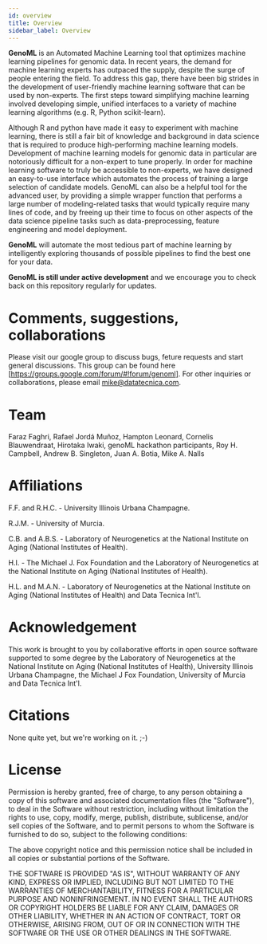 ```yaml
---
id: overview
title: Overview
sidebar_label: Overview
---
```


**GenoML** is an Automated Machine Learning tool that optimizes machine learning pipelines for genomic data. In recent years, the demand for machine learning experts has outpaced the supply, despite the surge of people entering the field. To address this gap, there have been big strides in the development of user-friendly machine learning software that can be used by non-experts. The first steps toward simplifying machine learning involved developing simple, unified interfaces to a variety of machine learning algorithms (e.g. R, Python scikit-learn).

Although R and python have made it easy to experiment with machine learning, there is still a fair bit of knowledge and background in data science that is required to produce high-performing machine learning models. Development of machine learning models for genomic data in particular are notoriously difficult for a non-expert to tune properly. In order for machine learning software to truly be accessible to non-experts, we have designed an easy-to-use interface which automates the process of training a large selection of candidate models. GenoML can also be a helpful tool for the advanced user, by providing a simple wrapper function that performs a large number of modeling-related tasks that would typically require many lines of code, and by freeing up their time to focus on other aspects of the data science pipeline tasks such as data-preprocessing, feature engineering and model deployment.

**GenoML** will automate the most tedious part of machine learning by intelligently exploring thousands of possible pipelines to find the best one for your data.

**GenoML is still under active development** and we encourage you to check back on this repository regularly for updates.

# Comments, suggestions, collaborations
Please visit our google group to discuss bugs, feture requests and start general discussions.  This group can be found here [https://groups.google.com/forum/#!forum/genoml]. For other inquiries or collaborations, please email mike@datatecnica.com. 

# Team
Faraz Faghri, Rafael Jordá Muñoz, Hampton Leonard, Cornelis Blauwendraat, Hirotaka Iwaki, genoML hackathon participants, Roy H. Campbell, Andrew B. Singleton, Juan A. Botia, Mike A. Nalls

# Affiliations
F.F. and R.H.C. - University Illinois Urbana Champagne. 

R.J.M. - University of Murcia. 

C.B. and A.B.S. - Laboratory of Neurogenetics at the National Institute on Aging (National Institutes of Health). 

H.I. - The Michael J. Fox Foundation and the Laboratory of Neurogenetics at the National Institute on Aging (National Institutes of Health). 

H.L. and M.A.N. - Laboratory of Neurogenetics at the National Institute on Aging (National Institutes of Health) and Data Tecnica Int'l. 

# Acknowledgement
This work is brought to you by collaborative efforts in open source software supported to some degree by the Laboratory of Neurogenetics at the National Institute on Aging (National Institutes of Health), University Illinois Urbana Champagne, the Michael J Fox Foundation, University of Murcia and Data Tecnica Int'l.

# Citations
None quite yet, but we're working on it. ;-)

# License

Permission is hereby granted, free of charge, to any person obtaining a copy of this software and associated documentation files (the "Software"), to deal in the Software without restriction, including without limitation the rights to use, copy, modify, merge, publish, distribute, sublicense, and/or sell copies of the Software, and to permit persons to whom the Software is furnished to do so, subject to the following conditions:

The above copyright notice and this permission notice shall be included in all copies or substantial portions of the Software.

THE SOFTWARE IS PROVIDED "AS IS", WITHOUT WARRANTY OF ANY KIND, EXPRESS OR IMPLIED, INCLUDING BUT NOT LIMITED TO THE WARRANTIES OF MERCHANTABILITY, FITNESS FOR A PARTICULAR PURPOSE AND NONINFRINGEMENT. IN NO EVENT SHALL THE AUTHORS OR COPYRIGHT HOLDERS BE LIABLE FOR ANY CLAIM, DAMAGES OR OTHER LIABILITY, WHETHER IN AN ACTION OF CONTRACT, TORT OR OTHERWISE, ARISING FROM, OUT OF OR IN CONNECTION WITH THE SOFTWARE OR THE USE OR OTHER DEALINGS IN THE SOFTWARE.
